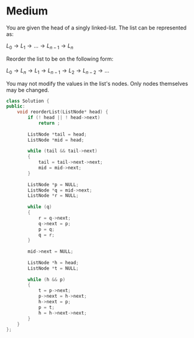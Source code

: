 # Medium

You are given the head of a singly linked-list. The list can be represented as:

$L_0 \rightarrow L_1 \rightarrow \dots \rightarrow L_{n - 1} \rightarrow L_n$

Reorder the list to be on the following form:

$L_0 \rightarrow L_n \rightarrow L_1 \rightarrow L_{n - 1} \rightarrow L_2 \rightarrow L_{n - 2} \rightarrow \dots$

You may not modify the values in the list's nodes. Only nodes themselves may be changed.

```cpp
class Solution {
public:
    void reorderList(ListNode* head) {
        if (! head || ! head->next)
            return ;
        
        ListNode *tail = head;
        ListNode *mid = head;
        
        while (tail && tail->next)
        {
            tail = tail->next->next;
            mid = mid->next;
        }
        
        ListNode *p = NULL;
        ListNode *q = mid->next;
        ListNode *r = NULL;
        
        while (q)
        {
            r = q->next;
            q->next = p;
            p = q;
            q = r;
        }
        
        mid->next = NULL;
        
        ListNode *h = head;
        ListNode *t = NULL;
        
        while (h && p)
        {
            t = p->next;
            p->next = h->next;
            h->next = p;
            p = t;
            h = h->next->next;
        }
    }
};
```
